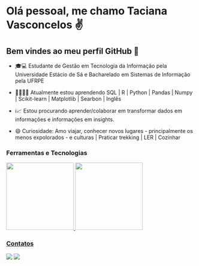 # Olá pessoal, me chamo Taciana Vasconcelos ✌️
## Bem vindes ao meu perfil GitHub 💛

<!--
**Taciana3090/taciana3090** is a ✨ _special_ ✨ repository because its `README.md` (this file) appears on your GitHub profile.

Here are some ideas to get you started:

- 🔭 I’m currently working on ...
- 🌱 I’m currently learning ...
- 👯 I’m looking to collaborate on ...
- 🤔 I’m looking for help with ...
- 💬 Ask me about ...
- 📫 How to reach me: ...
- 😄 Pronouns: ...
- ⚡ Fun fact: ...
-->
- 🎓💻 Estudante de Gestão em Tecnologia da Informação pela Universidade Estácio de Sá e Bacharelado em Sistemas de Informação pela UFRPE

- 👩‍🎓👩‍💻 Atualmente estou aprendendo SQL | R | Python | Pandas | Numpy | Scikit-learn | Matplotlib | Searbon | Inglês

- ℹ️📈 Estou procurando aprender/colaborar em transformar dados em informações e informações em insights.

- 😄 Curiosidade: Amo viajar, conhecer novos lugares - principalmente os menos expolorados -  e culturas | Praticar trekking | LER | Cozinhar


### Ferramentas e Tecnologias

<div>
<a href="https://github.com/Taciana3090">
<img height="180em" src="https://github-readme-stats.vercel.app/api/top-langs/?username=Taciana3090&layout=compact&langs_count=7&theme=dracula"/>
<img height="180em" src="https://github-readme-stats.vercel.app/api?username=Taciana3090&show_icons=true&theme=dracula&include_all_commits=true&count_private=true"/>
</div>

### Contatos

<div>
<a href="https://www.linkedin.com/in/taciana-vasconcelos-44a929217" target="_blank"><img src="https://img.shields.io/badge/-LinkedIn-%230077B5?style=for-the-badge&logo=linkedin&logoColor=white" target="_blank"></a> 
<a href = "mailto:taciana3090@gmail.com"><img src="https://img.shields.io/badge/Gmail-D14836?style=for-the-badge&logo=gmail&logoColor=white" target="_blank"></a>

<div>

